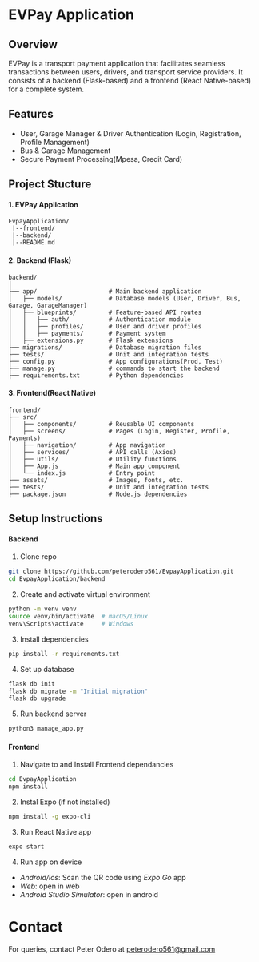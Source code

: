 # EVPay Application

## Overview


EVPay is a transport payment application that facilitates seamless transactions between users, drivers, and transport service providers. It consists of a backend (Flask-based) and a frontend (React Native-based) for a complete system.

## Features 

- User, Garage Manager & Driver Authentication (Login, Registration, Profile Management)
- Bus & Garage Management
- Secure Payment Processing(Mpesa, Credit Card)

## Project Stucture

#### 1. EVPay Application
```
EvpayApplication/
 |--frontend/
 |--backend/
 |--README.md
```

#### 2. Backend (Flask)

```
backend/
│
├── app/                    # Main backend application
│   ├── models/             # Database models (User, Driver, Bus, Garage, GarageManager)
│   ├── blueprints/         # Feature-based API routes
│   │   ├── auth/           # Authentication module
│   │   ├── profiles/       # User and driver profiles
│   │   ├── payments/       # Payment system
│   ├── extensions.py       # Flask extensions
├── migrations/             # Database migration files
├── tests/                  # Unit and integration tests
├── config.py               # App configurations(Prod, Test)
├── manage.py               # commands to start the backend
├── requirements.txt        # Python dependencies
```

#### 3. Frontend(React Native)

```
frontend/
├── src/
│   ├── components/         # Reusable UI components
│   ├── screens/            # Pages (Login, Register, Profile, Payments)
│   ├── navigation/         # App navigation
│   ├── services/           # API calls (Axios)
│   ├── utils/              # Utility functions
│   ├── App.js              # Main app component
│   └── index.js            # Entry point
├── assets/                 # Images, fonts, etc.
├── tests/                  # Unit and integration tests
├── package.json            # Node.js dependencies
```

## Setup Instructions 
#### Backend
1. Clone repo
``` sh
git clone https://github.com/peterodero561/EvpayApplication.git
cd EvpayApplication/backend
```

2. Create and activate virtual environment
```sh
python -m venv venv
source venv/bin/activate  # macOS/Linux
venv\Scripts\activate     # Windows
```

3. Install dependencies
```sh
pip install -r requirements.txt
```

4. Set up database
```sh
flask db init
flask db migrate -m "Initial migration"
flask db upgrade
```

5. Run backend server
```sh
python3 manage_app.py
```


#### Frontend
1. Navigate to and Install Frontend dependancies
```sh
cd EvpayApplication
npm install
```

2. Instal Expo (if not installed)
```sh
npm install -g expo-cli
```

3. Run React Native app
```sh
expo start 
```

4. Run app on device
- *Android/ios*: Scan the QR code using *Expo Go* app
- *Web*: open in web
- *Android Studio Simulator*: open in android

# Contact
For queries, contact Peter Odero at peterodero561@gmail.com